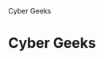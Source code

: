 <html lang="pt-br">
<head>
    <meta charset="UTF-8">
    <meta name="viewport" content="width=device-width, initial-scale=1.0">
    <meta http-equiv="X-UA-Compatible" content="ie=edge">
   Cyber Geeks
</head>
<body>
    <h1>Cyber Geeks</h1>
</body>
</html>
